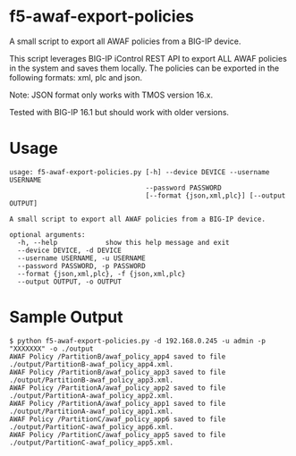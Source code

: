 # f5-awaf-export-policies
A small script to export all AWAF policies from a BIG-IP device.

This script leverages BIG-IP iControl REST API to export ALL AWAF policies in the system and saves them locally. The policies can be exported in the following formats: xml, plc and json.

Note: JSON format only works with TMOS version 16.x. 

Tested with BIG-IP 16.1 but should work with older versions. 

# Usage

```
usage: f5-awaf-export-policies.py [-h] --device DEVICE --username USERNAME
                                  --password PASSWORD
                                  [--format {json,xml,plc}] [--output OUTPUT]

A small script to export all AWAF policies from a BIG-IP device.

optional arguments:
  -h, --help            show this help message and exit
  --device DEVICE, -d DEVICE
  --username USERNAME, -u USERNAME
  --password PASSWORD, -p PASSWORD
  --format {json,xml,plc}, -f {json,xml,plc}
  --output OUTPUT, -o OUTPUT

```

# Sample Output
```
$ python f5-awaf-export-policies.py -d 192.168.0.245 -u admin -p "XXXXXXX" -o ./output 
AWAF Policy /PartitionB/awaf_policy_app4 saved to file ./output/PartitionB-awaf_policy_app4.xml.
AWAF Policy /PartitionB/awaf_policy_app3 saved to file ./output/PartitionB-awaf_policy_app3.xml.
AWAF Policy /PartitionA/awaf_policy_app2 saved to file ./output/PartitionA-awaf_policy_app2.xml.
AWAF Policy /PartitionA/awaf_policy_app1 saved to file ./output/PartitionA-awaf_policy_app1.xml.
AWAF Policy /PartitionC/awaf_policy_app6 saved to file ./output/PartitionC-awaf_policy_app6.xml.
AWAF Policy /PartitionC/awaf_policy_app5 saved to file ./output/PartitionC-awaf_policy_app5.xml.

```
